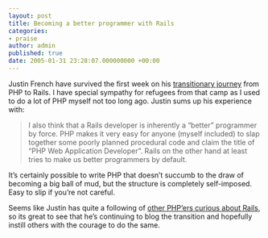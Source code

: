 ```yaml
---
layout: post
title: Becoming a better programmer with Rails
categories:
- praise
author: admin
published: true
date: 2005-01-31 23:28:07.000000000 +00:00
---
```

<p>Justin French have survived the first week on his <a href="http://justinfrench.com/index.php?id=91">transitionary journey</a> from <span class="caps">PHP</span> to Rails. I have special sympathy for refugees from that camp as I used to do a lot of <span class="caps">PHP</span> myself not too long ago. Justin sums up his experience with:</p>
<blockquote>I also think that a Rails developer is inherently a &ldquo;better&rdquo; programmer by force. <span class="caps">PHP</span> makes it very easy for anyone (myself included) to slap together some poorly planned procedural code and claim the title of &ldquo;<span class="caps">PHP</span> Web Application Developer&rdquo;. Rails on the other hand at least tries to make us better programmers by default.</blockquote>
<p>It&#8217;s certainly possible to write <span class="caps">PHP</span> that doesn&#8217;t succumb to the draw of becoming a big ball of mud, but the structure is completely self-imposed. Easy to slip if you&#8217;re not careful.</p>
<p>Seems like Justin has quite a following of <a href="http://justinfrench.com/?id=90">other PHP&#8217;ers curious about Rails</a>, so its great to see that he&#8217;s continuing to blog the transition and hopefully instill others with the courage to do the same.</p>